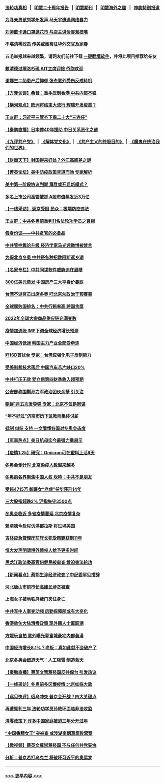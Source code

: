 #### [法轮功真相](https://github.com/gfw-breaker/truth/blob/master/README.md?t=0) &nbsp;&nbsp;|&nbsp;&nbsp; [明慧二十周年报告](https://github.com/gfw-breaker/mh-reports/blob/master/README.md?t=0) &nbsp;&nbsp;|&nbsp;&nbsp;[明慧期刊](https://github.com/gfw-breaker/mh-qikan) &nbsp;&nbsp;|&nbsp;&nbsp; [明慧海外之窗](https://github.com/gfw-breaker/mh-news/blob/master/README.md?t=0) &nbsp;&nbsp;|&nbsp;&nbsp; [神韵特别报道](https://github.com/gfw-breaker/mh-news/blob/master/shenyun.md?t=0)
#### [为寻亲男孩刘学州发声 马天宇遭遇网络暴力](../pages/nsc413/n13529543.md?t=01261301) 
#### [刘涛戴卡通口罩逛花市 与店主讲价害羞捂嘴](../pages/nsc413/n13529046.md?t=01261301) 
#### [不堪清零政策 传美或撤离驻华外交官及家眷](../pages/nsc413/n13529704.md?t=01261301) 
#### 五毛举报越来越频繁，请网友们前往下载 [一键翻墙软件](https://github.com/gfw-breaker/ssr-accounts)，并将此项目推荐给亲友
#### [赖清德过境洛杉矶 AIT主席迎接 侨胞欢迎](../pages/nsc413/n13529661.md?t=01261301) 
#### [谢娜生二胎患产后抑郁 张杰意外受伤反成转机](../pages/nsc413/n13529239.md?t=01261301) 
#### [【方菲访谈】桑普：重手压制香港 中共内部不稳](../pages/nsc413/n13529079.md?t=01261301) 
#### [【横河观点】欧洲将结束大流行 辉瑞开发疫苗？](../pages/nsc413/n13529443.md?t=01261301) 
#### [王友群：习近平三管齐下保二十大“三连任”](../pages/nsc413/n13529377.md?t=01261301) 
#### [【秦鹏直播】日本停40年援助 中日关系恶化之谜](../pages/nsc413/n13529427.md?t=01261301) 
#### [《九评共产党》](https://github.com/begood0513/9ping.md/blob/master/README.md) &nbsp;|&nbsp; [《解体党文化》](../../../../jtdwh.md/blob/master/README.md)  &nbsp;|&nbsp; [《共产主义的终极目的》](../../../../gczydzjmd.md/blob/master/README.md) &nbsp;|&nbsp; [《魔鬼在统治我们的世界》](../../../../mgztzwmdsj.md/blob/master/README.md) 
#### [【财商天下】封国得来好处？外汇高顺差之谜](../pages/nsc413/n13529285.md?t=01261301) 
#### [【菁英论坛】美中防疫政策背道而驰 专家解析](../pages/nsc413/n13529374.md?t=01261301) 
#### [美中第一阶段协议到期 拜登或开启新模式？](../pages/nsc413/n13529317.md?t=01261301) 
#### [多名上市公司高管被抓 A股市值蒸发近3万亿](../pages/nsc413/n13529294.md?t=01261301) 
#### [【一线采访】 返京受阻 民众：极端防控违法](../pages/nsc413/n13528034.md?t=01261301) 
#### [王友群：中共冬奥前重判11名法轮功学员之真相](../pages/nsc413/n13527091.md?t=01261301) 
#### [假身份证——中共贪官的必备品](../pages/nsc413/n13529147.md?t=01261301) 
#### [中共管控舆论升级 经济学家马光远微博被禁言](../pages/nsc413/n13529126.md?t=01261301) 
#### [为保北京冬奥 中共祭各种招数阻断返乡潮](../pages/nsc413/n13529090.md?t=01261301) 
#### [【名家专栏】中共间谍软件威胁迫在眉睫](../pages/nsc413/n13528445.md?t=01261301) 
#### [300亿美元蒸发 中国房产三大亨身价暴跌](../pages/nsc413/n13528911.md?t=01261301) 
#### [台湾不派官员出席冬奥 吁北京勿政治干预赛事](../pages/nsc413/n13528840.md?t=01261301) 
#### [全球腐败国排名：中共行贿率高 跨国贪腐](../pages/nsc413/n13528837.md?t=01261301) 
#### [2022年全球大宗商品供应链充满变数](../pages/nsc413/n13529010.md?t=01261301) 
#### [疫情加通胀 IMF下调全球经济增长预测](../pages/nsc413/n13528992.md?t=01261301) 
#### [中国经济低迷 韩国主力产业全部受牵连](../pages/nsc413/n13528933.md?t=01261301) 
#### [歼16D首扰台 专家：台湾应强化电子反制能力](../pages/nsc413/n13528244.md?t=01261301) 
#### [受美制裁技术落后 中国汽车芯片缺口20%](../pages/nsc413/n13528885.md?t=01261301) 
#### [中共打压无效 爱立信第四财季收入超预期](../pages/nsc413/n13528838.md?t=01261301) 
#### [公安部称围剿孙力军政治团伙余孽 引关注](../pages/nsc413/n13527272.md?t=01261301) 
#### [朝鲜1月五次发导弹 专家：北京不仅是同谋](../pages/nsc413/n13528735.md?t=01261301) 
#### [“年不好过”济南市历下区教师集体讨薪](../pages/nsc413/n13528472.md?t=01261301) 
#### [抵制 纠结 支持 一文看懂各国对冬奥会态度](../pages/nsc413/n13528252.md?t=01261301) 
#### [【军事热点】美日航母迄今最强力量展示](../pages/nsc413/n13527785.md?t=01261301) 
#### [【疫情1.25】研究：Omicron可在塑料上活8天](../pages/nsc413/n13527953.md?t=01261301) 
#### [冬奥会倒计时 北京染疫人数越来越多](../pages/nsc413/n13528240.md?t=01261301) 
#### [冬奥前各界聚焦中国人权 坎特：中共不是朋友](../pages/nsc413/n13528097.md?t=01261301) 
#### [受贿4715万 新疆女“老虎”任华获刑14年](../pages/nsc413/n13528145.md?t=01261301) 
#### [三大股指超跌2% 沪指失守3500点](../pages/nsc413/n13527921.md?t=01261301) 
#### [冬奥会临近 多省疫情蔓延 北京疫情复杂](../pages/nsc413/n13528036.md?t=01261301) 
#### [赖清德今启程访洪都拉斯 将过境美国](../pages/nsc413/n13527988.md?t=01261301) 
#### [吉林应急管理厅前厅长犯受贿罪获刑11年](../pages/nsc413/n13527897.md?t=01261301) 
#### [恒大发声明请境外债权人给予更多时间](../pages/nsc413/n13527369.md?t=01261301) 
#### [黑龙江政法委高官何健民被审查 曾迫害法轮功](../pages/nsc413/n13527832.md?t=01261301) 
#### [【新闻看点】蔡鄂生涉经济政变？中纪委罕见措辞](../pages/nsc413/n13527057.md?t=01261301) 
#### [河北唐山市前市长高建民涉贪被查](../pages/nsc413/n13527638.md?t=01261301) 
#### [上海女子被地铁屏蔽门夹住身亡](../pages/nsc413/n13527373.md?t=01261301) 
#### [中共军中人事变动频 后勤保障部或有大变化](../pages/nsc413/n13527341.md?t=01261301) 
#### [香港效仿大陆清零政策 现外籍人士离职潮](../pages/nsc413/n13527190.md?t=01261301) 
#### [方媛玩自拍 意外曝光郭富城豪宅内部装潢](../pages/nsc413/n13527028.md?t=01261301) 
#### [中国经济增长8.1%？老板：真如此就不会破产了](../pages/nsc413/n13525817.md?t=01261301) 
#### [北京冬奥会塑造天气：人工降雪 制造蓝天](../pages/nsc413/n13526862.md?t=01261301) 
#### [【秦鹏直播】蔡英文赞蒋经国反共保台 引发热议](../pages/nsc413/n13527078.md?t=01261301) 
#### [【一线采访】冬奥前多区爆疫情 北京如临大敌](../pages/nsc413/n13516072.md?t=01261301) 
#### [【远见快评】俄乌冲突 普京会开战？四大关键点](../pages/nsc413/n13526996.md?t=01261301) 
#### [再遭冤判三年 法轮功学员孙艳环面临非法收监](../pages/nsc413/n13526543.md?t=01261301) 
#### [清零政策下 许多中国家庭被迫三年分开过年](../pages/nsc413/n13526799.md?t=01261301) 
#### [“中国香精女王”突被查 或涉湖南烟草腐败窝案](../pages/nsc413/n13526878.md?t=01261301) 
#### [【微视频】蔡英文尊崇蒋经国 不与任何共党妥协](../pages/nsc413/n13526613.md?t=01261301) 
#### [分析：普京若打乌克兰 将破坏习近平的奥运梦](../pages/nsc413/n13526771.md?t=01261301) 

----
#### [ >>> 更早内容 <<< ](../indexes/nsc413-earlier.md)
